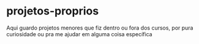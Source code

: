 # projetos-proprios
 Aqui guardo projetos menores que fiz dentro ou fora dos cursos, por pura curiosidade ou pra me ajudar em alguma coisa específica
